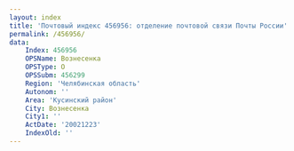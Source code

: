 ```yaml
---
layout: index
title: 'Почтовый индекс 456956: отделение почтовой связи Почты России'
permalink: /456956/
data:
    Index: 456956
    OPSName: Вознесенка
    OPSType: О
    OPSSubm: 456299
    Region: 'Челябинская область'
    Autonom: ''
    Area: 'Кусинский район'
    City: Вознесенка
    City1: ''
    ActDate: '20021223'
    IndexOld: ''
---
```

